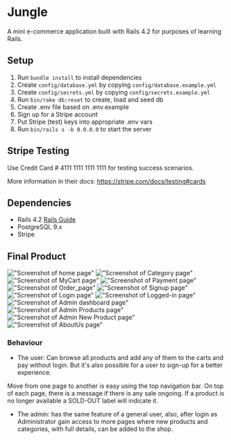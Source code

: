 # Jungle

A mini e-commerce application built with Rails 4.2 for purposes of learning Rails.


## Setup

1. Run `bundle install` to install dependencies
2. Create `config/database.yml` by copying `config/database.example.yml`
3. Create `config/secrets.yml` by copying `config/secrets.example.yml`
4. Run `bin/rake db:reset` to create, load and seed db
5. Create .env file based on .env.example
6. Sign up for a Stripe account
7. Put Stripe (test) keys into appropriate .env vars
8. Run `bin/rails s -b 0.0.0.0` to start the server

## Stripe Testing

Use Credit Card # 4111 1111 1111 1111 for testing success scenarios.

More information in their docs: <https://stripe.com/docs/testing#cards>

## Dependencies

* Rails 4.2 [Rails Guide](http://guides.rubyonrails.org/v4.2/)
* PostgreSQL 9.x
* Stripe

## Final Product
!["Screenshot of home page"](https://github.com/micmor-m/jungle-rails/blob/master/doc/Home_page.png?raw=true)
!["Screenshot of Category page"](https://github.com/micmor-m/jungle-rails/blob/master/doc/Category_page.png?raw=true)
!["Screenshot of MyCart page"](https://github.com/micmor-m/jungle-rails/blob/master/doc/MyCart_page.png?raw=true)
!["Screenshot of Payment page"](https://github.com/micmor-m/jungle-rails/blob/master/doc/Payment_page.png?raw=true)
!["Screenshot of Order_page"](https://github.com/micmor-m/jungle-rails/blob/master/doc/Order_page.png?raw=true)
!["Screenshot of Signup page"](https://github.com/micmor-m/jungle-rails/blob/master/doc/Signup_page.png?raw=true)
!["Screenshot of Login page"](https://github.com/micmor-m/jungle-rails/blob/master/doc/Login_page.png?raw=true)
!["Screenshot of Logged-in page"](https://github.com/micmor-m/jungle-rails/blob/master/doc/Logged_in_page.png?raw=true)
!["Screenshot of Admin dashboard page"](https://github.com/micmor-m/jungle-rails/blob/master/doc/Admin_dashboard.png?raw=true)
!["Screenshot of Admin Products page"](https://github.com/micmor-m/jungle-rails/blob/master/doc/Admin_products_page.png?raw=true)
!["Screenshot of Admin New Product page"](https://github.com/micmor-m/jungle-rails/blob/master/doc/Admin_new_product_page.png?raw=true)
!["Screenshot of AboutUs page"](https://github.com/micmor-m/jungle-rails/blob/master/doc/AboutUs_page.png?raw=true)

### Behaviour
- The user:
Can browse all products and add any of them to the carts and pay without login.
But it's also possible for a user to sign-up for a better experience.

Move from one page to another is easy using the top navigation bar.
On top of each page, there is a message if there is any sale ongoing.
If a product is no longer available a SOLD-OUT label will indicate it.

- The admin:
has the same feature of a general user, also, after login as Administrator gain access to more pages where new products and categories, with full details, can be added to the shop.
